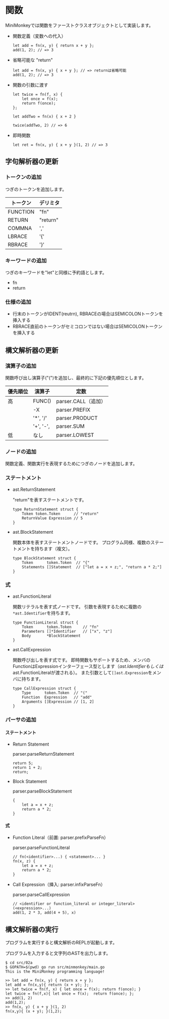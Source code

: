 # 関数

MiniMonkeyでは関数をファーストクラスオブジェクトとして実装します。

* 関数定義（変数への代入）

    ```
    let add = fn(x, y) { return x + y };
    add(1, 2); // => 3
    ```

* 省略可能な "return"

    ```
    let add = fn(x, y) { x + y }; // => returnは省略可能
    add(1, 2); // => 3
    ```

* 関数の引数に渡す

    ```
    let twice = fn(f, x) {
        let once = f(x);
        return f(once);
    };

    let addTwo = fn(x) { x + 2 }

    twice(addTwo, 2) // => 6
    ```

* 即時関数

    ```
    let ret = fn(x, y) { x + y }(1, 2) // => 3
    ```


## 字句解析器の更新


### トークンの追加

つぎのトークンを追加します。

| トークン  | デリミタ  |
| --------- | ----------|
| FUNCTION  | "fn"      |
| RETURN    |  "return" |
| COMMNA    | ','       |
| LBRACE    | '{'       |
| RBRACE    | '}'       |


### キーワードの追加

つぎのキーワードを"let"と同様に予約語とします。

* fn
* return


### 仕様の追加

* 行末のトークンがIDENT(reutrn), RBRACEの場合はSEMICOLONトークンを挿入する
* RBRACE直前のトークンがセミコロンではない場合はSEMICOLONトークンを挿入する


## 構文解析器の更新


### 演算子の追加

関数呼び出し演算子("(")を追加し、最終的に下記の優先順位とします。

| 優先順位 | 演算子     | 定数                |
| -------- | ---------- | ------------------- |
| 高       | FUNC()     | parser.CALL（追加） |
|          | -X         | parser.PREFIX       |
|          | '\*', '/'  | parser.PRODUCT      |
|          | '+', '-',  | parser.SUM          |
| 低       | なし       | parser.LOWEST       |


### ノードの追加

関数定義、関数実行を表現するためにつぎのノードを追加します。


### ステートメント

* ast.ReturnStatement

    "return"を表すステートメントです。

    ```
    type ReturnStatement struct {
        Token token.Token      // "return"
        ReturnValue Expression // 5
    }
    ```

* ast.BlockStatement

    関数本体を表すステートメントノードです。
    プログラム同様、複数のステートメントを持ちます（複文）。

    ```
    type BlockStatement struct {
        Token      token.Token  // "{"
        Statements []Statement  // ["let a = x + z;", "return a * 2;"]
    }
    ```


### 式

* ast.FunctionLiteral

    関数リテラルを表す式ノードです。
    引数を表現するために複数の`*ast.Identifier`を持ちます。

    ```
    type FunctionLiteral struct {
        Token      token.Token     // "fn"
        Parameters []*Identifier   // ["x", "z"]
        Body       *BlockStatement
    }
    ```

* ast.CallExpression

    関数呼び出しを表す式です。
    即時関数もサポートするため、メンバのFunctionはExpressionインターフェース型とします（*ast.Identifierもしくは*ast.FunctionLiteralが渡される）。
    また引数として`[]ast.Expression`をメンバに持ちます。

    ```
    type CallExpression struct {
        Type      token.Token  // "("
        Function  Expression   // "add"
        Arguments []Expression // [1, 2]
    }
    ```

### パーサの追加


#### ステートメント

* Return Statement

    parser.parseReturnStatement

    ```
    return 5;
    return 1 + 2;
    return;
    ```

* Block Statement

    parser.parseBlockStatement

    ```
    {
        let a = x + z;
        return a * 2;
    }
    ```

#### 式

* Function Literal（前置: parser.prefixParseFn）

    parser.parseFunctionLiteral

    ```
    // fn(<identifier>...) { <statement>... }
    fn(x, z) {
        let a = x + z;
        return a * 2;
    }
    ```

* Call Expression（挿入: parser.infixParseFn）

    parser.parseCallExpression

    ```
    // <identifier or function_literal or integer_literal>(<expression>...)
    add(1, 2 * 3, add(4 + 5), x)
    ```


## 構文解析器の実行

プログラムを実行すると構文解析のREPLが起動します。

プログラムを入力すると文字列のASTを出力します。

    $ cd src/02a
    $ GOPATH=$(pwd) go run src/minmonkey/main.go
    This is the MiniMonkey programming language!
    
    >> let add = fn(x, y) { return x + y };
    let add = fn(x,y){ return (x + y); };
    >> let twice = fn(f, x) { let once = f(x); return f(once); }
    let twice = fn(f,x){ let once = f(x);  return f(once); };
    >> add(1, 2)
    add(1,2);
    >> fn(x, y) { x + y }(1, 2)
    fn(x,y){ (x + y); }(1,2);
